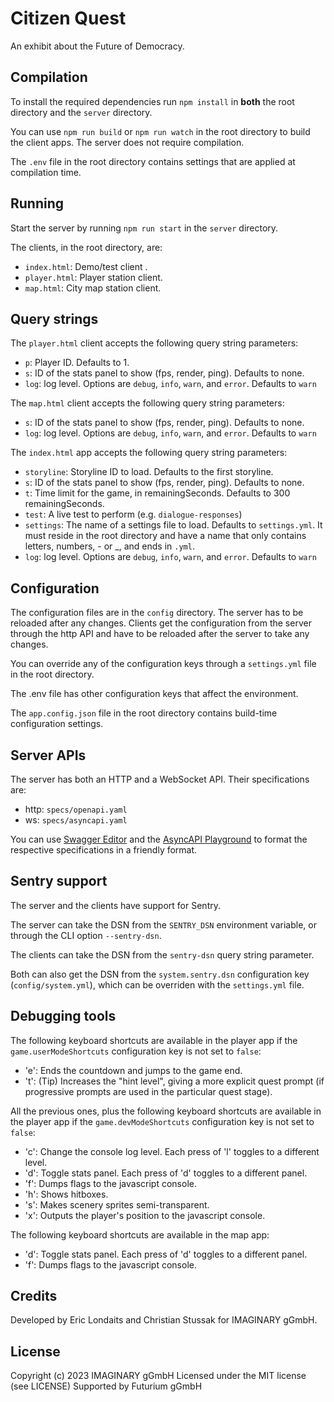 # Citizen Quest

An exhibit about the Future of Democracy.

## Compilation

To install the required dependencies run `npm install` in **both** the root directory and the
`server` directory.

You can use `npm run build` or `npm run watch` in the root directory to build the client apps. The
server does not require compilation.

The `.env` file in the root directory contains settings that are applied at compilation time.

## Running

Start the server by running `npm run start` in the `server` directory.

The clients, in the root directory, are:

- `index.html`: Demo/test client .
- `player.html`: Player station client.
- `map.html`: City map station client.

## Query strings

The `player.html` client accepts the following query string parameters:
- `p`: Player ID. Defaults to 1.
- `s`: ID of the stats panel to show (fps, render, ping). Defaults to none.
- `log`: log level. Options are `debug`, `info`, `warn`, and `error`. Defaults to `warn`

The `map.html` client accepts the following query string parameters:
- `s`: ID of the stats panel to show (fps, render, ping). Defaults to none.
- `log`: log level. Options are `debug`, `info`, `warn`, and `error`. Defaults to `warn`

The `index.html` app accepts the following query string parameters:
- `storyline`: Storyline ID to load. Defaults to the first storyline. 
- `s`: ID of the stats panel to show (fps, render, ping). Defaults to none.
- `t`: Time limit for the game, in remainingSeconds. Defaults to 300 remainingSeconds.
- `test`: A live test to perform (e.g. `dialogue-responses`)
- `settings`: The name of a settings file to load. Defaults to `settings.yml`. It must reside in the
  root directory and have a name that only contains letters, numbers, - or _, and ends in `.yml`.
- `log`: log level. Options are `debug`, `info`, `warn`, and `error`. Defaults to `warn`

## Configuration

The configuration files are in the `config` directory. The server has to be reloaded after any changes.
Clients get the configuration from the server through the http API and have to be reloaded after
the server to take any changes.

You can override any of the configuration keys through a `settings.yml` file in the root directory.

The .env file has other configuration keys that affect the environment.

The `app.config.json` file in the root directory contains build-time configuration settings.

## Server APIs

The server has both an HTTP and a WebSocket API. Their specifications are:

- http: `specs/openapi.yaml`
- ws: `specs/asyncapi.yaml`

You can use [Swagger Editor](https://editor.swagger.io/) and the
[AsyncAPI Playground](https://playground.asyncapi.io/) to format the respective specifications in
a friendly format.

## Sentry support

The server and the clients have support for Sentry. 

The server can take the DSN from the `SENTRY_DSN` environment variable, or through the CLI option
`--sentry-dsn`.

The clients can take the DSN from the `sentry-dsn` query string parameter.

Both can also get the DSN from the `system.sentry.dsn` configuration key (`config/system.yml`), 
which can be overriden with the `settings.yml` file.

## Debugging tools

The following keyboard shortcuts are available in the player app if the `game.userModeShortcuts`
configuration key is not set to `false`:

- 'e': Ends the countdown and jumps to the game end.
- 't': (Tip) Increases the "hint level", giving a more explicit quest prompt 
    (if progressive prompts are used in the particular quest stage).

All the previous ones, plus the following keyboard shortcuts are available in the player app if the 
`game.devModeShortcuts` configuration key is not set to `false`:

- 'c': Change the console log level. Each press of 'l' toggles to a different level.
- 'd': Toggle stats panel. Each press of 'd' toggles to a different panel.
- 'f': Dumps flags to the javascript console.
- 'h': Shows hitboxes.
- 's': Makes scenery sprites semi-transparent.
- 'x': Outputs the player's position to the javascript console.

The following keyboard shortcuts are available in the map app:

- 'd': Toggle stats panel. Each press of 'd' toggles to a different panel.
- 'f': Dumps flags to the javascript console.

## Credits

Developed by Eric Londaits and Christian Stussak for IMAGINARY gGmbH. 

## License

Copyright (c) 2023 IMAGINARY gGmbH
Licensed under the MIT license (see LICENSE)
Supported by Futurium gGmbH
